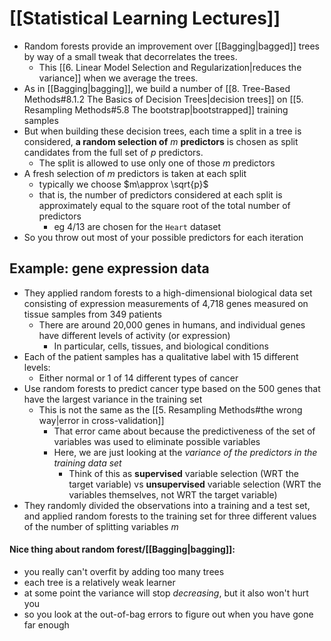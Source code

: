 # [[Statistical Learning Lectures]]

* Random forests provide an improvement over [[Bagging|bagged]] trees by way of a small tweak that decorrelates the trees.
    * This [[6. Linear Model Selection and Regularization|reduces the variance]] when we average the trees.
* As in [[Bagging|bagging]], we build a number of [[8. Tree-Based Methods#8.1.2 The Basics of Decision Trees|decision trees]] on [[5. Resampling Methods#5.8 The bootstrap|bootstrapped]] training samples
* But when building these decision trees, each time a split in a tree is considered, **a random selection of** $m$ **predictors** is chosen as split candidates from the full set of $p$ predictors.
	* The split is allowed to use only one of those $m$ predictors
* A fresh selection of $m$ predictors is taken at each split
	* typically we choose $m\approx \sqrt{p}$
	* that is, the number of predictors considered at each split is approximately equal to the square root of the total number of predictors
		* eg 4/13 are chosen for the `Heart` dataset
* So you throw out most of your possible predictors for each iteration
## Example: gene expression data
- They applied random forests to a high-dimensional biological data set consisting of expression measurements of 4,718 genes measured on tissue samples from 349 patients
	- There are around 20,000 genes in humans, and individual genes have different levels of activity (or expression)
		- In particular, cells, tissues, and biological conditions
- Each of the patient samples has a qualitative label with 15 different levels:
	- Either normal or 1 of 14 different types of cancer
- Use random forests to predict cancer type based on the 500 genes that have the largest variance in the training set
	- This is not the same as the [[5. Resampling Methods#the wrong way|error in cross-validation]]
		- That error came about because the predictiveness of the set of variables was used to eliminate possible variables
		- Here, we are just looking at the _variance of the predictors in the training data set_
			- Think of this as **supervised** variable selection (WRT the target variable) vs **unsupervised** variable selection (WRT the variables themselves, not WRT the target variable)
- They randomly divided the observations into a training and a test set, and applied random forests to the training set for three different values of the number of splitting variables $m$

#### Nice thing about random forest/[[Bagging|bagging]]:
- you really can't overfit by adding too many trees
- each tree is a relatively weak learner
- at some point the variance will stop *decreasing*, but it also won't hurt you
- so you look at the out-of-bag errors to figure out when you have gone far enough